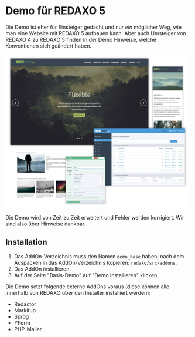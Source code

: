 Demo für REDAXO 5
=================

Die Demo ist eher für Einsteiger gedacht und nur _ein_ möglicher Weg, wie man eine Website mit REDAXO 5 aufbauen kann. Aber auch Umsteiger von REDAXO 4 zu REDAXO 5 finden in der Demo Hinweise, welche Konventionen sich geändert haben.

![Screenshot](https://raw.githubusercontent.com/FriendsOfREDAXO/demo_base/assets/demo_base_01.webp)

Die Demo wird von Zeit zu Zeit erweitert und Fehler werden korrigiert. Wir sind also über Hinweise dankbar.

Installation
------------

1. Das AddOn-Verzeichnis muss den Namen `demo_base` haben; nach dem Auspacken in das AddOn-Verzeichnis kopieren: `redaxo/src/addons`.
2. Das AddOn installieren.
3. Auf der Seite "Basis-Demo" auf "Demo installieren" klicken.

Die Demo setzt folgende externe AddOns voraus (diese können alle innerhalb von REDAXO über den Installer installiert werden):

* Redactor
* Markitup
* Sprog
* YForm
* PHP-Mailer
